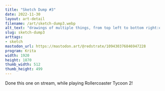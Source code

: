```yaml
---
title: "Sketch Dump #3"
date: 2022-11-30
layout: art-detail
filename: /art/sketch-dump3.webp
alt_text: "drawings of multiple things, from top left to bottom right:one girl is sitting and doing a peace signanother girl is walking joyfully with one hand a foot off the grounda small man resembling a rollercoaster tycoon 2 character holding a balloon that's bigger than hima large sketch of a chesty woman with glassesa rollercoaster going up a chained trackthe same girl with glasses but this time naked, and holding her glasses in her left handthe same girl with glasses but facing away, walking with her phone"
slug: sketch-dump3
arttags:
- sketch
mastodon_url: https://mastodon.art/@redstrate/109430376846947228
program: Krita
width: 1920
height: 1870
thumb_width: 512
thumb_height: 499
---
```

Done this one on stream, while playing Rollercoaster Tycoon 2!

